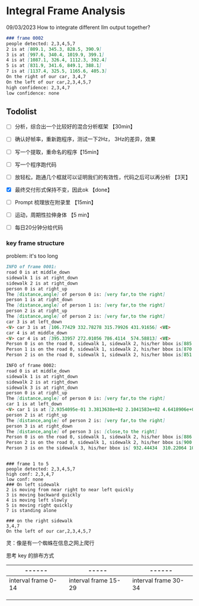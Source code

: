 # Integral Frame Analysis

09/03/2023
How to integrate different llm output together?


```markdown
### frame 0002
people detected: 2,3,4,5,7
2 is at [809.1, 345.3, 828.5, 390.9] 
3 is at [997.6, 340.4, 1019.9, 399.1] 
4 is at [1087.1, 326.4, 1112.3, 392.4] 
5 is at [831.9, 341.6, 849.1, 388.1] 
7 is at [1137.4, 325.5, 1165.6, 405.3] 
On the right of our car, 3,4,7
On the left of our car,2,3,4,5,7
high confidence: 2,3,4,7
low confidence: none 
```

## Todolist

- [ ] 分析，综合出一个比较好的混合分析框架 【30min】
- [ ] 确认好帧率，重新跑程序，测试一下2Hz， 3Hz的差异，效果
- [ ] 写一个提取，重命名的程序【15min】
- [ ] 写一个程序跑代码
- [ ] 放轻松，跑通几个框就可以证明我们的有效性，代码之后可以再分析 【3天】
- [x] 最终交付形式保持不变，因此ok 【done】
- [ ] Prompt 梳理放在附录里 【15min】
- [ ] 运动，周期性拉伸身体 【5 min】
- [ ] 每日20分钟分给代码 


### key frame structure
problem: it's too long

```markdown
INFO of frame 0001:
road 0 is at middle_down
sidewalk 1 is at right_down
sidewalk 2 is at right_down
person 0 is at right_up
The [distance,angle] of person 0 is: [very far,to the right]
person 1 is at right_down
The [distance,angle] of person 1 is: [very far,to the right]
person 2 is at right_up
The [distance,angle] of person 2 is: [very far,to the right]
car 3 is at left_down
<V> car 3 is at [106.77429 332.78278 315.79926 431.91656] <VE> 
car 4 is at middle_down
<V> car 4 is at [395.33957 272.01056 786.4114  574.58813] <VE> 
Person 0 is on the road 0, sidewalk 1, sidewalk 2, his/her bbox is[885.3138  124.45031 920.14496 169.71994]
Person 1 is on the road 0, sidewalk 1, sidewalk 2, his/her bbox is[870.71326 308.15866 932.34875 442.80905]
Person 2 is on the road 0, sidewalk 1, sidewalk 2, his/her bbox is[851.098  305.8598 873.3556 366.9618]

INFO of frame 0002:
road 0 is at middle_down
sidewalk 1 is at right_down
sidewalk 2 is at right_down
sidewalk 3 is at right_down
person 0 is at right_up
The [distance,angle] of person 0 is: [very far,to the right]
car 1 is at left_down
<V> car 1 is at [2.9354095e-01 3.3813638e+02 2.1041583e+02 4.6418906e+02] <VE> 
person 2 is at right_up
The [distance,angle] of person 2 is: [very far,to the right]
person 3 is at right_down
The [distance,angle] of person 3 is: [close,to the right]
Person 0 is on the road 0, sidewalk 1, sidewalk 2, his/her bbox is[886.86926 309.72824 919.254   367.9113 ]
Person 2 is on the road 0, sidewalk 1, sidewalk 2, his/her bbox is[900.85736 117.71495 937.33466 164.52339]
Person 3 is on the sidewalk 3, his/her bbox is[ 932.44434  310.22064 1010.20044  447.78735]
```

```

### frame 1 to 5
people detected: 2,3,4,5,7
high conf: 2,3,4,7
low conf: none 
### On left sidewalk 
2 is moving from near right to near left quickly
3 is moving backward quickly
4 is moving left slowly
5 is moving right quickly
7 is standing alone

### on the right sidewalk
3,4,7
On the left of our car,2,3,4,5,7

```





灵：像是有一个蜘蛛在信息之网上爬行

思考 key 的排布方式


| ------              | -----                | ------               |
| ------------------- | -------------------- | -------------------- |
| interval frame 0-14 | interval frame 15-29 | interval frame 30-34 |
|                     |                      |                      |
|                     |                      |                      |
|                     |                      |                      |